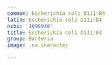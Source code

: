 ```yaml
---
common: Escherichia coli O111:B4
latin: Escherichia coli O111:B4
ncbi: '1090940'
title: Escherichia coli O111:B4
group: Bacteria
image: .na.character

---
```

